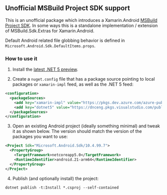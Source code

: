 ## Unofficial MSBuild Project SDK support

This is an unofficial package which introduces a Xamarin.Android [MSBuild Project SDK](https://docs.microsoft.com/en-us/visualstudio/msbuild/how-to-use-project-sdk).
In some ways this is a standalone implementation / extension of MSBuild.Sdk.Extras for Xamarin.Android.

Default Android related file globbing behavior is defined in `Microsoft.Android.Sdk.DefaultItems.props`.

### How to use it

  1) Install the [latest .NET 5 preview][0].

  2) Create a `nuget.config` file that has a package source pointing to
     local packages or `xamarin-impl` feed, as well as the .NET 5 feed:

```xml
<configuration>
  <packageSources>
    <add key="xamarin-impl" value="https://pkgs.dev.azure.com/azure-public/vside/_packaging/xamarin-impl/nuget/v3/index.json" />
    <add key="dotnet5" value="https://dnceng.pkgs.visualstudio.com/public/_packaging/dotnet5/nuget/v3/index.json" />
  </packageSources>
</configuration>
```

  3) Open an existing Android project (ideally something minimal) and
    tweak it as shown below. The version should match the version of the
    packages you want to use:

```xml
<Project Sdk="Microsoft.Android.Sdk/10.4.99.7">
  <PropertyGroup>
    <TargetFramework>netcoreapp5.0</TargetFramework>
    <RuntimeIdentifier>android.21-arm64</RuntimeIdentifier>
  </PropertyGroup>
</Project>
```

  4) Publish (and optionally install) the project:

```
dotnet publish -t:Install *.csproj --self-contained
```

[0]:  https://github.com/dotnet/installer#installers-and-binaries
